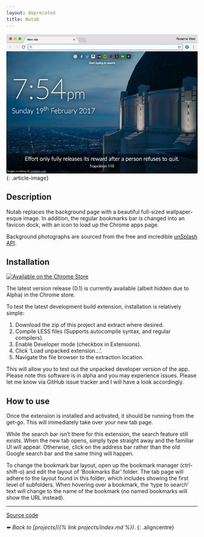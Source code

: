 ```yaml
---
layout: deprecated
title: Nutab
---
```


![](/assets/img/0170219.webp)
{: .article-image}

## Description

Nutab replaces the background page with a beautiful full-sized wallpaper-esque image. In addition, the regular bookmarks bar is changed into an favicon dock, with an icon to load up the Chrome apps page.

Background photographs are sourced from the free and incredible [unSplash API](https://source.unsplash.com/).

## Installation

[![Available on the Chrome Store](https://developer.chrome.com/webstore/images/ChromeWebStore_BadgeWBorder_v2_340x96.webp)](https://chrome.google.com/webstore/detail/nutab-new-tab-replacer/gakefcipoclekkcillingdakceienkkm)

The latest version release (0.1) is currently available (albeit hidden due to Alpha) in the Chrome store.

To test the latest development build extension, installation is relatively simple:

1.  Download the zip of this project and extract where desired.
2.  Compile LESS files (Supports autocompile syntax, and regular compilers).
3.  Enable Developer mode (checkbox in Extensions).
4.  Click ‘Load unpacked extension…’.
5.  Navigate the file browser to the extraction location.

This will allow you to test out the unpacked developer version of the app. Please note this software is in alpha and you may experience issues. Please let me know via GitHub issue tracker and I will have a look accordingly.

## How to use

Once the extension is installed and activated, it should be running from the get-go. This will immediately take over your new tab page.

While the search bar isn’t there for this extension, the search feature still exists. When the new tab opens, simply type straight away and the familiar UI will appear. Otherwise, click on the address bar rather than the old Google search bar and the same thing will happen.

To change the bookmark bar layout, open up the bookmark manager (ctrl-shift-o) and edit the layout of ‘Bookmarks Bar’ folder. The tab page will adhere to the layout found in this folder, which includes showing the first level of subfolders. When hovering over a bookmark, the ‘type to search’ text will change to the name of the bookmark (no named bookmarks will show the URL instead).

---

[Source code](https://github.com/soup-bowl/nutab)

:arrow_left: _Back to [projects]({% link projects/index.md %})_.
{: .aligncentre}
